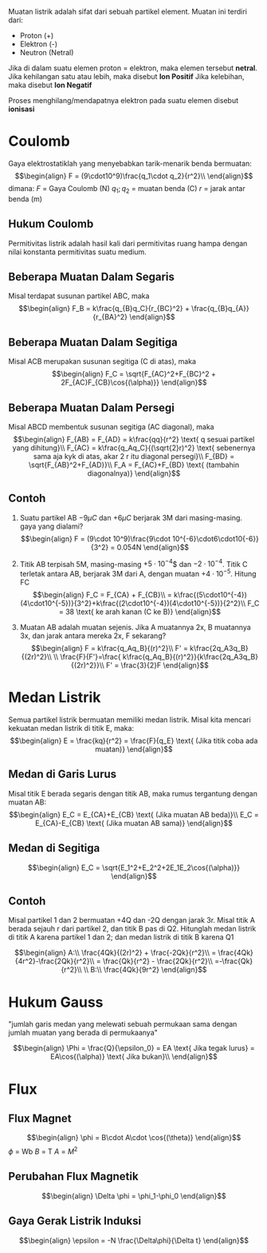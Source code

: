 Muatan listrik adalah sifat dari sebuah partikel element. Muatan ini terdiri dari:
- Proton (+)
- Elektron (-)
- Neutron (Netral)

Jika di dalam suatu elemen proton = elektron, maka elemen tersebut **netral**.
Jika kehilangan satu atau lebih, maka disebut **Ion Positif**
Jika kelebihan, maka disebut **Ion Negatif**

Proses menghilang/mendapatnya elektron pada suatu elemen disebut **ionisasi**

# Coulomb
Gaya elektrostatiklah yang menyebabkan tarik-menarik benda bermuatan:
$$\begin{align}
F = (9\cdot10^9)\frac{q_1\cdot q_2}{r^2}\\
\end{align}$$
dimana:
$F$ = Gaya Coulomb (N)
$q_1;q_2$ = muatan benda (C)
$r$  = jarak antar benda (m)

## Hukum Coulomb
Permitivitas listrik adalah hasil kali dari permitivitas ruang hampa dengan nilai konstanta permitivitas suatu medium. 

## Beberapa Muatan Dalam Segaris
Misal terdapat susunan partikel ABC, maka
$$\begin{align}
F_B = k\frac{q_{B}q_C}{r_{BC}^2} + \frac{q_{B}q_{A}}{r_{BA}^2}
\end{align}$$

## Beberapa Muatan Dalam Segitiga
Misal ACB merupakan susunan segitiga (C di atas), maka
$$\begin{align}
F_C = \sqrt{F_{AC}^2+F_{BC}^2 + 2F_{AC}F_{CB}\cos{(\alpha)}}
\end{align}$$

## Beberapa Muatan Dalam Persegi
Misal ABCD membentuk susunan segitiga (AC diagonal), maka
$$\begin{align}
F_{AB} = F_{AD} = k\frac{qq}{r^2} \text{ q sesuai partikel yang dihitung}\\
F_{AC} = k\frac{q_Aq_C}{(\sqrt{2}r)^2} \text{ sebenernya sama aja kyk di atas, akar 2 r itu diagonal persegi}\\
F_{BD} = \sqrt{F_{AB}^2+F_{AD}}\\
F_A = F_{AC}+F_{BD} \text{ (tambahin diagonalnya)}
\end{align}$$

## Contoh
1. Suatu partikel AB $-9\mu C$ dan $+6\mu C$ berjarak 3M dari masing-masing. gaya yang dialami?
$$\begin{align}
F = (9\cdot 10^9)\frac{9\cdot 10^{-6}\cdot6\cdot10{-6}}{3^2} = 0.054N
\end{align}$$
2. Titik AB terpisah 5M, masing-masing $+5\cdot10^{-4}$$ dan $-2\cdot 10^{-4}$. Titik C terletak antara AB, berjarak 3M dari A, dengan muatan $+4\cdot 10^{-5}$. Hitung FC
$$\begin{align}
F_C = F_{CA} + F_{CB}\\
= k\frac{(5\cdot10^{-4})(4\cdot10^{-5})}{3^2}+k\frac{(2\cdot10^{-4})(4\cdot10^{-5})}{2^2}\\
F_C = 38 \text{ ke arah kanan (C ke B)}
\end{align}$$

3. Muatan AB adalah muatan sejenis. Jika A muatannya 2x, B muatannya 3x, dan jarak antara mereka 2x, F sekarang?
$$\begin{align}
F = k\frac{q_Aq_B}{(r)^2}\\
F' = k\frac{2q_A3q_B}{(2r)^2}\\
\\
\frac{F}{F'}=\frac{ k\frac{q_Aq_B}{(r)^2}}{k\frac{2q_A3q_B}{(2r)^2}}\\
F' = \frac{3}{2}F
\end{align}$$
# Medan Listrik
Semua partikel listrik bermuatan memiliki medan listrik. Misal kita mencari kekuatan medan listrik di titik E, maka:
$$\begin{align}
E = \frac{kq}{r^2} = \frac{F}{q_E} \text{ (Jika titik coba ada muatan)}
\end{align}$$
## Medan di Garis Lurus
Misal titik E berada segaris dengan titik AB, maka rumus tergantung dengan muatan AB:
$$\begin{align}
E_C = E_{CA}+E_{CB} \text{ (Jika muatan AB beda)}\\
E_C = E_{CA}-E_{CB} \text{ (Jika muatan AB sama)}
\end{align}$$
## Medan di Segitiga
$$\begin{align}
E_C = \sqrt{E_1^2+E_2^2+2E_1E_2\cos{(\alpha)}}
\end{align}$$

## Contoh
Misal partikel 1 dan 2 bermuatan +4Q dan -2Q dengan jarak 3r. Misal titik A berada sejauh r dari partikel 2, dan titik B pas di Q2. Hitunglah medan listrik di titik A karena partikel 1 dan 2; dan medan listrik di titik B karena Q1

$$\begin{align}
A:\\
\frac{4Qk}{(2r)^2} + \frac{-2Qk}{r^2}\\
= \frac{4Qk}{4r^2}-\frac{2Qk}{r^2}\\
= \frac{Qk}{r^2} - \frac{2Qk}{r^2}\\
=-\frac{Qk}{r^2}\\
\\
B:\\
\frac{4Qk}{9r^2}
\end{align}$$

# Hukum Gauss
"jumlah garis medan yang melewati sebuah permukaan sama dengan jumlah muatan yang berada di permukaanya"

$$\begin{align}
\Phi = \frac{Q}{\epsilon_0} = EA \text{ Jika tegak lurus} = EA\cos{(\alpha)} \text{ Jika bukan}\\
\end{align}$$

# Flux
## Flux Magnet
$$\begin{align}
\phi = B\cdot A\cdot \cos{(\theta)}
\end{align}$$
$\phi$ = Wb
$B$ = T
$A$ = $M^2$

## Perubahan Flux Magnetik
$$\begin{align}
\Delta \phi = \phi_1-\phi_0
\end{align}$$

## Gaya Gerak Listrik Induksi
$$\begin{align}
\epsilon = -N \frac{\Delta\phi}{\Delta t}
\end{align}$$
